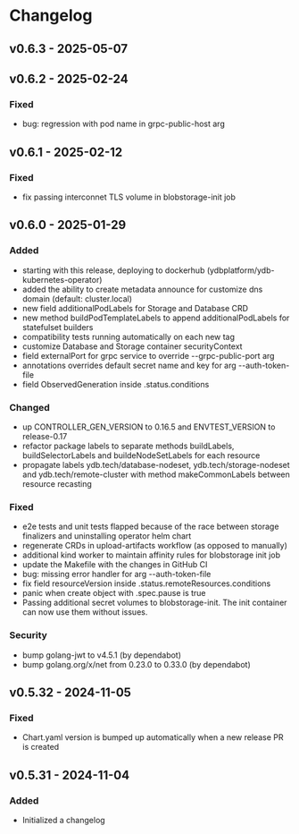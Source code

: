 # Changelog


## v0.6.3 - 2025-05-07

## v0.6.2 - 2025-02-24
### Fixed
* bug: regression with pod name in grpc-public-host arg

## v0.6.1 - 2025-02-12
### Fixed
* fix passing interconnet TLS volume in blobstorage-init job

## v0.6.0 - 2025-01-29
### Added
* starting with this release, deploying to dockerhub (ydbplatform/ydb-kubernetes-operator)
* added the ability to create metadata announce for customize dns domain (default: cluster.local)
* new field additionalPodLabels for Storage and Database CRD
* new method buildPodTemplateLabels to append additionalPodLabels for statefulset builders
* compatibility tests running automatically on each new tag
* customize Database and Storage container securityContext
* field externalPort for grpc service to override --grpc-public-port arg
* annotations overrides default secret name and key for arg --auth-token-file
* field ObservedGeneration inside .status.conditions
### Changed
* up CONTROLLER_GEN_VERSION to 0.16.5 and ENVTEST_VERSION to release-0.17
* refactor package labels to separate methods buildLabels, buildSelectorLabels and buildeNodeSetLabels for each resource
* propagate labels ydb.tech/database-nodeset, ydb.tech/storage-nodeset and ydb.tech/remote-cluster with method makeCommonLabels between resource recasting
### Fixed
* e2e tests and unit tests flapped because of the race between storage finalizers and uninstalling operator helm chart
* regenerate CRDs in upload-artifacts workflow (as opposed to manually)
* additional kind worker to maintain affinity rules for blobstorage init job
* update the Makefile with the changes in GitHub CI
* bug: missing error handler for arg --auth-token-file
* fix field resourceVersion inside .status.remoteResources.conditions
* panic when create object with .spec.pause is true
* Passing additional secret volumes to blobstorage-init. The init container can now use them without issues.
### Security
* bump golang-jwt to v4.5.1 (by dependabot)
* bump golang.org/x/net from 0.23.0 to 0.33.0 (by dependabot)

## v0.5.32 - 2024-11-05
### Fixed
* Chart.yaml version is bumped up automatically when a new release PR is created

## v0.5.31 - 2024-11-04
### Added
* Initialized a changelog
